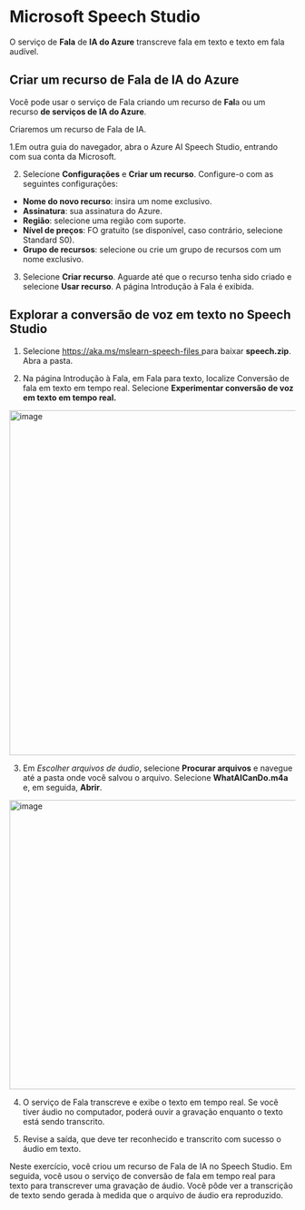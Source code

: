 # Microsoft Speech Studio

O serviço de **Fala** de **IA do Azure** transcreve fala em texto e texto em fala audível.


## Criar um recurso de Fala de IA do Azure

Você pode usar o serviço de Fala criando um recurso de **Fal**a ou um recurso **de serviços de IA do Azure**.

Criaremos um recurso de Fala de IA.

1.Em outra guia do navegador, abra o Azure AI Speech Studio, entrando com sua conta da Microsoft.

2. Selecione **Configurações** e **Criar um recurso**. Configure-o com as seguintes configurações:
* **Nome do novo recurso**: insira um nome exclusivo.
* **Assinatura**: sua assinatura do Azure.
* **Região**: selecione uma região com suporte.
* **Nível de preços**: FO gratuito (se disponível, caso contrário, selecione Standard S0).
* **Grupo de recursos**: selecione ou crie um grupo de recursos com um nome exclusivo.

3. Selecione **Criar recurso**. Aguarde até que o recurso tenha sido criado e selecione **Usar recurso**. A página Introdução à Fala é exibida.

## Explorar a conversão de voz em texto no Speech Studio

1. Selecione [ https://aka.ms/mslearn-speech-files ](https://aka.ms/mslearn-speech-files) para baixar **speech.zip**. Abra a pasta.

2. Na página Introdução à Fala, em Fala para texto, localize Conversão de fala em texto em tempo real. Selecione **Experimentar conversão de voz em texto em tempo real.**

<img width="608" alt="image" src="https://github.com/jacquelinepalumbo/Speech_Studio/assets/119548193/03dd7552-525f-4f74-86a4-ad7072186a32">


3. Em _Escolher arquivos de áudio_, selecione **Procurar arquivos** e navegue até a pasta onde você salvou o arquivo. Selecione **WhatAICanDo.m4a** e, em seguida, **Abrir**.

<img width="510" alt="image" src="https://github.com/jacquelinepalumbo/Speech_Studio/assets/119548193/6d751913-c9d0-48b6-bfeb-3e65dac92edc">


4. O serviço de Fala transcreve e exibe o texto em tempo real. Se você tiver áudio no computador, poderá ouvir a gravação enquanto o texto está sendo transcrito.

5. Revise a saída, que deve ter reconhecido e transcrito com sucesso o áudio em texto.



Neste exercício, você criou um recurso de Fala de IA no Speech Studio. Em seguida, você usou o serviço de conversão de fala em tempo real para texto para transcrever uma gravação de áudio. Você pôde ver a transcrição de texto sendo gerada à medida que o arquivo de áudio era reproduzido.
